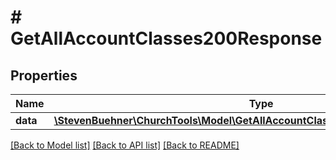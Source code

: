 # # GetAllAccountClasses200Response

## Properties

Name | Type | Description | Notes
------------ | ------------- | ------------- | -------------
**data** | [**\StevenBuehner\ChurchTools\Model\GetAllAccountClasses200ResponseDataInner[]**](GetAllAccountClasses200ResponseDataInner.md) |  | [optional]

[[Back to Model list]](../../README.md#models) [[Back to API list]](../../README.md#endpoints) [[Back to README]](../../README.md)
